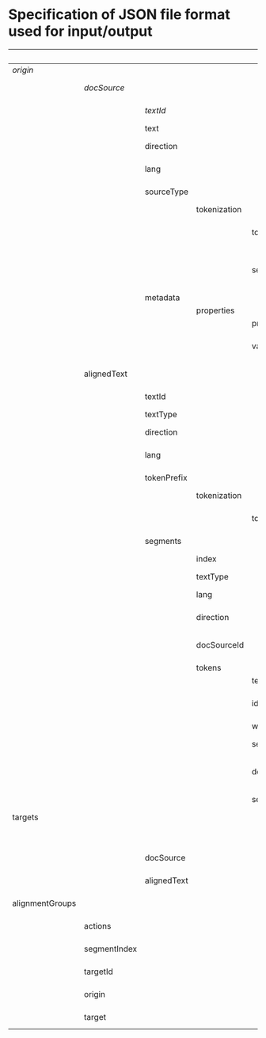 # Specification of JSON file format used for input/output

|                 |             |              |              |               | Type     | Description             |
|-----------------|-------------|--------------|--------------|---------------|----------|-------------------------|
| *origin*          |             |              |              |               | Object   | All data of origin text |
|                 | *docSource*   |              |              |               | Object   | All data of origin source text |
|                 |             | *textId*       |              |               | String   | Unique id of the origin text |
|                 |             | text         |              |               | String   | Text |
|                 |             | direction    |              |               | String   | Direction of the text (ltr/rtl) |
|                 |             | lang         |              |               | String   | Lang code of the text (ISO-3) |
|                 |             | sourceType   |              |               | String   | Type of the text - text (plain text) or tei (tei xml) |
|                 |             |              | tokenization |               | Object   | All data of tokenizer |
|                 |             |              |              | tokenizer     | String   | Tokenizer name - alpheiosRemoteTokenizer or simpleLocalTokenizer |
|                 |             |              |              | segments      | String   | Property that defines how tokenizer divides text to segments - singleline or doubleline 
|                 |             | metadata     |              |               | Array    | Metadata of the text |
|                 |             |              | properties   |               | Object   | Single metadata property |
|                 |             |              |              | property      | String   | Property name |
|                 |             |              |              | value         | String / Array[String]  | Property value - could be single value or multi-valued |
|                 | alignedText |              |              |               | Object   | All data of origin aligned text |
|                 |             | textId       |              |               | String   | Unique id of the origin text |
|                 |             | textType     |              |               | String   | Text type - origin/target |
|                 |             | direction    |              |               | String   | Direction of the text (ltr/rtl) |
|                 |             | lang         |              |               | String   | Lang code of the text (ISO-3) |
|                 |             | tokenPrefix  |              |               | String   | Prefix that is used for token idWord |
|                 |             |              | tokenization |               | Object   | All data of tokenizer |
|                 |             |              |              | tokenizer     | String   | Tokenizer name - alpheiosRemoteTokenizer or simpleLocalTokenizer |
|                 |             | segments     |              |               | Array    | Array of segments data |
|                 |             |              | index        |               | Number   | Index number of segment |
|                 |             |              | textType     |               | String   | Text type - origin/target |
|                 |             |              | lang         |               | String   | Lang code of the text (ISO-3) |
|                 |             |              | direction    |               | String   | Direction of the text (ltr/rtl) |
|                 |             |              | docSourceId  |               | String   | Unique id of the source text that was used for creation of aligned text |
|                 |             |              | tokens       |               | Array    | Array of tokens data |
|                 |             |              |              | textType      | String   | Text type - origin/target |
|                 |             |              |              | idWord        | String   | Unique id of the token (it is unique inside aligned text) |
|                 |             |              |              | word          | String   | Word |
|                 |             |              |              | segmentIndex  | Number   | Index number of segment |
|                 |             |              |              | docSourceId   | String   | Unique id of the source text that was used for creation of aligned text |
|                 |             |              |              | sentenceIndex | Number   | Index number of sentence |
| targets         |             |              |              |               | Object   | All data of targets text | 
|                 | <targetId>  |              |              |               | Object   | All data of the target text with textId = targetId | 
|                 |             | docSource    |              |               | Object   | All data of target source text with textId = targetId |
|                 |             | alignedText  |              |               | Object   | All data of target aligned text with textId = targetId |
| alignmentGroups |             |              |              |               | Array    | Array of created alignment groups | 
|                 |actions      |              |              |               | Object   | Data of a single alignment group | 
|                 |segmentIndex |              |              |               | Number   | Index number of segment |
|                 |targetId     |              |              |               | String   | Unique textId of the used target text | 
|                 |origin       |              |              |               | Array [String]    | Array of token's idWord from origin text | 
|                 |target       |              |              |               | Array [String]    | Array of token's idWord from target text | 

